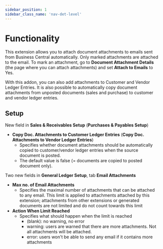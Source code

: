 ```yaml
---
sidebar_position: 1
sidebar_class_name: 'nav-det-level'
---
```


# Functionality

This extension allows you to attach document attachments to emails sent from Business Central automatically. Only marked attachments are attached to the email. To mark an attachment, go to **Document Attachment Details** (the page where you can attach attachments) and set **Attach to Emails** to Yes.

With this addon, you can also add attachments to Customer and Vendor Ledger Entries. It is also possible to automatically copy document attachments from unposted documents (sales and purchase) to customer and vendor ledger entries.

## Setup

New field in **Sales & Receivables Setup** (**Purchases & Payables Setup**)
- **Copy Doc. Attachments to Customer Ledger Entries** (**Copy Doc. Attachments to Vendor Ledger Entries**)
  - Specifies whether document attachments should be automatically copied to customer/vendor ledger entries when the source document is posted. 
  - The default value is false (= documents are copied to posted document only).

Two new fields in **General Ledger Setup**, tab **Email Attachments**

- **Max no. of Email Attachments**
  - Specifies the maximal number of attachments that can be attached to any email. This limit is applied to attachments attached by this extension; attachments from other extensions or generated documents are not limited and do not count towards this limit
- **Action When Limit Reached**
  - Specifies what should happen when the limit is reached
    - (blank): no warning, no error
    - warning: users are warned that there are more attachments. Not all attachments will be attached.
    - error: users won't be able to send any email if it contains more attachments
